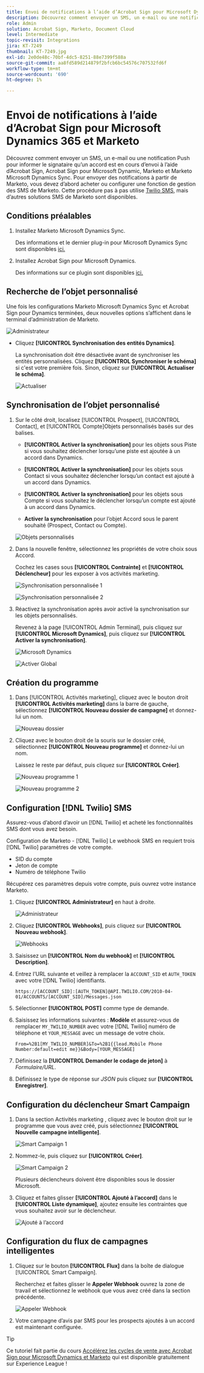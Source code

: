 ```yaml
---
title: Envoi de notifications à l’aide d’Acrobat Sign pour Microsoft Dynamics 365 et Marketo
description: Découvrez comment envoyer un SMS, un e-mail ou une notification Push pour informer le signataire qu’un accord est en cours d’envoi
role: Admin
solution: Acrobat Sign, Marketo, Document Cloud
level: Intermediate
topic-revisit: Integrations
jira: KT-7249
thumbnail: KT-7249.jpg
exl-id: 2e0de48c-70bf-4dc5-8251-88e7399f588a
source-git-commit: aa8fd589d214879f2bfcb6bc54576c707532fd6f
workflow-type: tm+mt
source-wordcount: '690'
ht-degree: 1%

---
```


# Envoi de notifications à l’aide d’Acrobat Sign pour Microsoft Dynamics 365 et Marketo

Découvrez comment envoyer un SMS, un e-mail ou une notification Push pour informer le signataire qu’un accord est en cours d’envoi à l’aide d’Acrobat Sign, Acrobat Sign pour Microsoft Dynamic, Marketo et Marketo Microsoft Dynamics Sync. Pour envoyer des notifications à partir de Marketo, vous devez d’abord acheter ou configurer une fonction de gestion des SMS de Marketo. Cette procédure pas à pas utilise [Twilio SMS](https://launchpoint.marketo.com/twilio/twilio-sms-for-marketo/), mais d’autres solutions SMS de Marketo sont disponibles.

## Conditions préalables

1. Installez Marketo Microsoft Dynamics Sync.

   Des informations et le dernier plug-in pour Microsoft Dynamics Sync sont disponibles [ici.](https://experienceleague.adobe.com/docs/marketo/using/product-docs/crm-sync/microsoft-dynamics/marketo-plugin-releases-for-microsoft-dynamics.html)

1. Installez Acrobat Sign pour Microsoft Dynamics.

   Des informations sur ce plugin sont disponibles [ici.](https://helpx.adobe.com/ca/sign/using/microsoft-dynamics-integration-installation-guide.html)

## Recherche de l’objet personnalisé

Une fois les configurations Marketo Microsoft Dynamics Sync et Acrobat Sign pour Dynamics terminées, deux nouvelles options s’affichent dans le terminal d’administration de Marketo.

![Administrateur](assets/adminTerminal.png)

* Cliquez **[!UICONTROL Synchronisation des entités Dynamics]**.

  La synchronisation doit être désactivée avant de synchroniser les entités personnalisées. Cliquez **[!UICONTROL Synchroniser le schéma]** si c&#39;est votre première fois. Sinon, cliquez sur **[!UICONTROL Actualiser le schéma]**.

  ![Actualiser](assets/refreshSchema.png)

## Synchronisation de l’objet personnalisé

1. Sur le côté droit, localisez [!UICONTROL Prospect], [!UICONTROL Contact], et [!UICONTROL Compte]Objets personnalisés basés sur des balises.

   * **[!UICONTROL Activer la synchronisation]** pour les objets sous Piste si vous souhaitez déclencher lorsqu’une piste est ajoutée à un accord dans Dynamics.

   * **[!UICONTROL Activer la synchronisation]** pour les objets sous Contact si vous souhaitez déclencher lorsqu’un contact est ajouté à un accord dans Dynamics.

   * **[!UICONTROL Activer la synchronisation]** pour les objets sous Compte si vous souhaitez le déclencher lorsqu’un compte est ajouté à un accord dans Dynamics.

   * **Activer la synchronisation** pour l’objet Accord sous le parent souhaité (Prospect, Contact ou Compte).

   ![Objets personnalisés](assets/enableSyncDynamics.png)

1. Dans la nouvelle fenêtre, sélectionnez les propriétés de votre choix sous Accord.

   Cochez les cases sous **[!UICONTROL Contrainte]** et **[!UICONTROL Déclencheur]** pour les exposer à vos activités marketing.

   ![Synchronisation personnalisée 1](assets/entitySync1.png)

   ![Synchronisation personnalisée 2](assets/entitySync2.png)

1. Réactivez la synchronisation après avoir activé la synchronisation sur les objets personnalisés.

   Revenez à la page [!UICONTROL Admin Terminal], puis cliquez sur **[!UICONTROL Microsoft Dynamics]**, puis cliquez sur **[!UICONTROL Activer la synchronisation]**.

   ![Microsoft Dynamics ](assets/microsoftDynamics.png)

   ![Activer Global](assets/enableGlobalDynamics.png)

## Création du programme

1. Dans [!UICONTROL Activités marketing], cliquez avec le bouton droit **[!UICONTROL Activités marketing]** dans la barre de gauche, sélectionnez **[!UICONTROL Nouveau dossier de campagne]** et donnez-lui un nom.

   ![Nouveau dossier](assets/newFolder.png)

1. Cliquez avec le bouton droit de la souris sur le dossier créé, sélectionnez **[!UICONTROL Nouveau programme]** et donnez-lui un nom.

   Laissez le reste par défaut, puis cliquez sur **[!UICONTROL Créer]**.

   ![Nouveau programme 1](assets/newProgram1.png)

   ![Nouveau programme 2](assets/newProgram2.png)

## Configuration [!DNL Twilio] SMS

Assurez-vous d’abord d’avoir un [!DNL Twilio] et acheté les fonctionnalités SMS dont vous avez besoin.

Configuration de Marketo - [!DNL Twilio] Le webhook SMS en requiert trois [!DNL Twilio] paramètres de votre compte.

* SID du compte
* Jeton de compte
* Numéro de téléphone Twilio

Récupérez ces paramètres depuis votre compte, puis ouvrez votre instance Marketo.

1. Cliquez **[!UICONTROL Administrateur]** en haut à droite.

   ![Administrateur](assets/adminTab.png)

1. Cliquez **[!UICONTROL Webhooks]**, puis cliquez sur **[!UICONTROL Nouveau webhook]**.

   ![Webhooks](assets/webhooks.png)

1. Saisissez un **[!UICONTROL Nom du webhook]** et **[!UICONTROL Description]**.

1. Entrez l’URL suivante et veillez à remplacer la `ACCOUNT_SID` et `AUTH_TOKEN` avec votre [!DNL Twilio] identifiants.

   ```
   https://[ACCOUNT_SID]:[AUTH_TOKEN]@API.TWILIO.COM/2010-04-01/ACCOUNTS/[ACCOUNT_SID]/Messages.json
   ```

1. Sélectionner **[!UICONTROL POST]** comme type de demande.

1. Saisissez les informations suivantes : **Modèle** et assurez-vous de remplacer `MY_TWILIO_NUMBER` avec votre [!DNL Twilio] numéro de téléphone et `YOUR_MESSAGE` avec un message de votre choix.

   ```
   From=%2B1[MY_TWILIO_NUMBER]&To=%2B1{{lead.Mobile Phone Number:default=edit me}}&Body=[YOUR_MESSAGE]
   ```

1. Définissez la **[!UICONTROL Demander le codage de jeton]** à *Formulaire/URL*.

1. Définissez le type de réponse sur *JSON* puis cliquez sur **[!UICONTROL Enregistrer]**.

## Configuration du déclencheur Smart Campaign

1. Dans la section Activités marketing , cliquez avec le bouton droit sur le programme que vous avez créé, puis sélectionnez **[!UICONTROL Nouvelle campagne intelligente]**.

   ![Smart Campaign 1](assets/smartCampaign1.png)

1. Nommez-le, puis cliquez sur **[!UICONTROL Créer]**.

   ![Smart Campaign 2](assets/smartCampaign3.png)

   Plusieurs déclencheurs doivent être disponibles sous le dossier Microsoft.

1. Cliquez et faites glisser **[!UICONTROL Ajouté à l’accord]** dans le **[!UICONTROL Liste dynamique]**, ajoutez ensuite les contraintes que vous souhaitez avoir sur le déclencheur.

   ![Ajouté à l’accord](assets/addedToAgreementDynamics.png)

## Configuration du flux de campagnes intelligentes

1. Cliquez sur le bouton **[!UICONTROL Flux]** dans la boîte de dialogue [!UICONTROL Smart Campaign].

   Recherchez et faites glisser le **Appeler Webhook** ouvrez la zone de travail et sélectionnez le webhook que vous avez créé dans la section précédente.

   ![Appeler Webhook](assets/callWebhook.png)

1. Votre campagne d’avis par SMS pour les prospects ajoutés à un accord est maintenant configurée.
>[!TIP]
>
>Ce tutoriel fait partie du cours [Accélérez les cycles de vente avec Acrobat Sign pour Microsoft Dynamics et Marketo](https://experienceleague.adobe.com/?recommended=Sign-U-1-2021.1) qui est disponible gratuitement sur Experience League !
